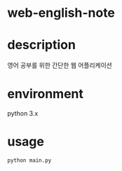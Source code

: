 # web-english-note

# description
영어 공부를 위한 간단한 웹 어플리케이션

# environment
python 3.x

# usage
```
python main.py
```
